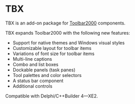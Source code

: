 TBX
===

TBX is an add-on package for [Toolbar2000](http://www.jrsoftware.org/tb2k.php) components.

TBX expands Toolbar2000 with the following new features:

* Support for native themes and Windows visual styles
* Customizable layout for toolbar items
* Variations of font size for toolbar items
* Multi-line captions
* Combo and list boxes
* Dockable panels (task panes)
* Tool palettes and color selectors
* A status bar component
* Additional controls

Compatible with Delphi/C++Builder 4—XE2.
